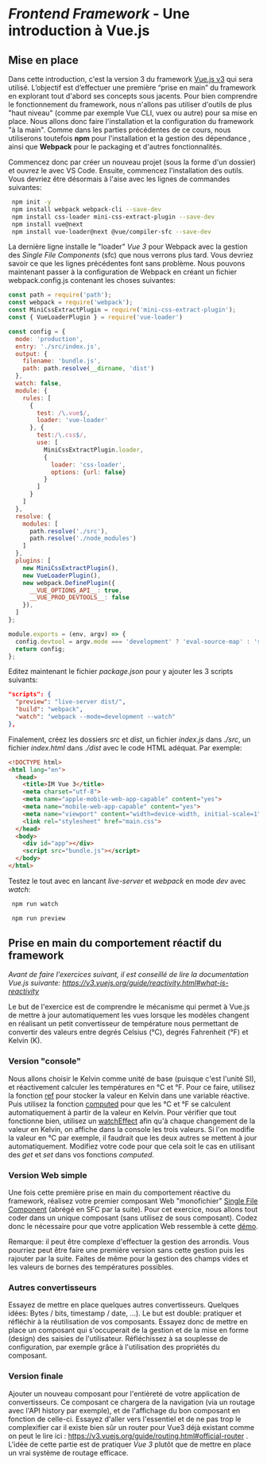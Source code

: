 # *Frontend Framework* - Une introduction à Vue.js


## Mise en place

Dans cette introduction, c'est la version 3 du framework  [Vue.js v3](https://v3.vuejs.org/) qui sera utilisé. L’objectif est d’effectuer une première “prise en main” du framework en explorant tout d'abord ses concepts sous jacents. Pour bien comprendre le fonctionnement du framework, nous n'allons pas utiliser d'outils de plus "haut niveau" (comme par exemple Vue CLI, vuex ou autre) pour sa mise en place. Nous allons donc faire l'installation et la configuration du framework "à la main". Comme dans les parties précédentes de ce cours, nous utiliserons toutefois **npm** pour l'installation et la gestion des dépendance , ainsi que **Webpack** pour le packaging et d'autres fonctionnalités. 

Commencez donc par créer un nouveau projet (sous la forme d'un dossier) et ouvrez le avec VS Code. Ensuite, commencez l'installation des outils. Vous devriez être désormais à l'aise avec les lignes de commandes suivantes:

```bash
 npm init -y
 npm install webpack webpack-cli --save-dev
 npm install css-loader mini-css-extract-plugin --save-dev
 npm install vue@next
 npm install vue-loader@next @vue/compiler-sfc --save-dev 
```
La dernière ligne installe le "loader" *Vue 3* pour Webpack avec la gestion des *Single File Components* (sfc) que nous verrons plus tard. Vous devriez savoir ce que les lignes précédentes font sans problème. Nous pouvons maintenant passer à la configuration de Webpack en créant un fichier webpack.config.js contenant les choses suivantes:

```js
const path = require('path');
const webpack = require('webpack');
const MiniCssExtractPlugin = require('mini-css-extract-plugin');
const { VueLoaderPlugin } = require('vue-loader')

const config = {
  mode: 'production',
  entry: './src/index.js',
  output: {
    filename: 'bundle.js',
    path: path.resolve(__dirname, 'dist')
  },
  watch: false,
  module: {
    rules: [
      {
        test: /\.vue$/,
        loader: 'vue-loader'
      }, {
        test:/\.css$/,
        use: [
          MiniCssExtractPlugin.loader,
          {
            loader: 'css-loader',
            options: {url: false}
          }
        ]
      }
    ]
  },
  resolve: {
    modules: [
      path.resolve('./src'),
      path.resolve('./node_modules')
    ]
  },
  plugins: [
    new MiniCssExtractPlugin(),
    new VueLoaderPlugin(),
    new webpack.DefinePlugin({
      __VUE_OPTIONS_API__: true,
      __VUE_PROD_DEVTOOLS__: false
    }),
  ]
};

module.exports = (env, argv) => {
  config.devtool = argv.mode === 'development' ? 'eval-source-map' : 'source-map';
  return config;
};
```

Editez maintenant le fichier *package.json* pour y ajouter les 3 scripts suivants:
```json
"scripts": {
  "preview": "live-server dist/",
  "build": "webpack",
  "watch": "webpack --mode=development --watch"
},
```

Finalement, créez les dossiers *src* et *dist*, un fichier *index.js* dans *./src*, un fichier *index.html* dans *./dist* avec le code HTML adéquat. Par exemple:

```html
<!DOCTYPE html>
<html lang="en">
  <head>
    <title>IM Vue 3</title>
    <meta charset="utf-8">
    <meta name="apple-mobile-web-app-capable" content="yes">
    <meta name="mobile-web-app-capable" content="yes">
    <meta name="viewport" content="width=device-width, initial-scale=1">
    <link rel="stylesheet" href="main.css">
  </head>
  <body>
    <div id="app"></div>
    <script src="bundle.js"></script>
  </body>
</html>
```
Testez le tout avec en lancant *live-server* et *webpack* en mode *dev* avec *watch*:
```bash
 npm run watch
```
```bash
 npm run preview
```


## Prise en main du comportement réactif du framework

*Avant de faire l'exercices suivant,  il est conseillé de lire la documentation Vue.js suivante: https://v3.vuejs.org/guide/reactivity.html#what-is-reactivity*

Le but de l'exercice est de comprendre le mécanisme qui permet à Vue.js de mettre à jour automatiquement les vues lorsque les modèles changent en réalisant un petit convertisseur de température nous permettant de convertir des valeurs entre degrés Celsius (°C), degrés Fahrenheit (°F) et Kelvin (K).

### Version "console"

Nous allons choisir le Kelvin comme unité de base (puisque c'est l'unité SI),  et réactivement calculer les températures en °C et °F. Pour ce faire, utilisez la fonction [ref](https://v3.vuejs.org/guide/composition-api-introduction.html#reactive-variables-with-ref) pour stocker la valeur en Kelvin dans une variable réactive. Puis utilisez la fonction [computed](https://v3.vuejs.org/guide/reactivity-computed-watchers.html#computed-values) pour que les °C et °F se calculent automatiquement à partir de la valeur en Kelvin. Pour vérifier que tout fonctionne bien, utilisez un [watchEffect](https://v3.vuejs.org/guide/reactivity-computed-watchers.html#watcheffect) afin qu'à chaque changement de la valeur en Kelvin, on affiche dans la console les trois valeurs. Si l'on modifie la valeur en °C par exemple, il faudrait que les deux autres se mettent à jour automatiquement. Modifiez votre code pour que cela soit le cas en utilisant des *get* et *set* dans vos fonctions *computed*.

### Version Web simple

Une fois cette première prise en main du comportement réactive du framework, réalisez votre premier composant Web "monofichier" [Single File Component](https://v3.vuejs.org/guide/single-file-component.html#introduction)  (abrégé en SFC par la suite). Pour cet exercice, nous allons tout coder dans un unique composant (sans utilisez de sous composant). Codez donc le nécessaire pour que votre application Web ressemble à cette [démo](https://chabloz.eu/files/temperatures/).

Remarque: il peut être complexe d'effectuer la gestion des arrondis. Vous pourriez peut être faire une première version sans cette gestion puis les rajouter par la suite. Faites de même pour la gestion des champs vides et les valeurs de bornes des températures possibles.  

### Autres convertisseurs

Essayez de mettre en place quelques autres convertisseurs. Quelques idées: Bytes / bits,  timestamp / date, ...). Le but est double: pratiquer et réfléchir à la réutilisation de vos composants.  Essayez donc de mettre en place un composant qui s'occuperait de la gestion et de la mise en forme (design) des saisies de l'utilisateur. Réfléchissez à sa souplesse de configuration, par exemple grâce à l'utilisation des propriétés du composant.

### Version finale

Ajouter un nouveau composant pour l'entièreté de votre application de convertisseurs. Ce composant ce chargera de la navigation (via un routage avec l'API history par exemple), et de l'affichage du bon composant  en fonction de celle-ci. Essayez d'aller vers l'essentiel et de ne pas trop le complexifier car il existe bien sûr un router pour Vue3 déjà existant comme on peut le lire ici : https://v3.vuejs.org/guide/routing.html#official-router . L'idée de cette partie est de pratiquer *Vue 3* plutôt que de mettre en place un vrai système de routage efficace.
